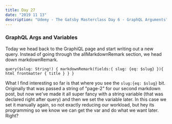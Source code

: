 ```yaml
---
title: Day 27
date: "2019 11 13"
description: "Udemy - The Gatsby Masterclass Day 6 - GraphQL Arguments"
---
```


### GraphQL Args and Variables

Today we head back to the GraphiQL page and start writing out a new query. Instead of going through the allMarkdownRemark section, we head down markdownRemark.

`query($slug: String!) {
  markdownRemark(fields:{
    slug: {eq: $slug}
  }){
    html
    frontmatter {
      title
    }
  }
}`

What I find interesting so far is that where you see the `slug:{eq: $slug}` bit. Originally that was passed a string of "page-2" for our second markdown post, but now we've made it all super fancy with a string variable (that was declared right after query) and then we set the variable later. In this case we set it manually again, so not exactly reducing our workload, but hey its programming so we know we can get the var and do what we want later. Right?
